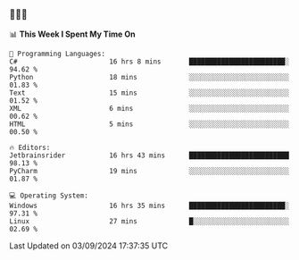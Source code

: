 ### 👋👋👋
<!--START_SECTION:waka-->
📊 **This Week I Spent My Time On** 

```text
💬 Programming Languages: 
C#                       16 hrs 8 mins       ████████████████████████░   94.62 % 
Python                   18 mins             ░░░░░░░░░░░░░░░░░░░░░░░░░   01.83 % 
Text                     15 mins             ░░░░░░░░░░░░░░░░░░░░░░░░░   01.52 % 
XML                      6 mins              ░░░░░░░░░░░░░░░░░░░░░░░░░   00.62 % 
HTML                     5 mins              ░░░░░░░░░░░░░░░░░░░░░░░░░   00.50 % 

🔥 Editors: 
Jetbrainsrider           16 hrs 43 mins      █████████████████████████   98.13 % 
PyCharm                  19 mins             ░░░░░░░░░░░░░░░░░░░░░░░░░   01.87 % 

💻 Operating System: 
Windows                  16 hrs 35 mins      ████████████████████████░   97.31 % 
Linux                    27 mins             █░░░░░░░░░░░░░░░░░░░░░░░░   02.69 % 
```


 Last Updated on 03/09/2024 17:37:35 UTC
<!--END_SECTION:waka-->
